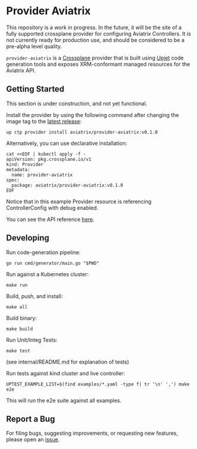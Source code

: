# Provider Aviatrix

This repository is a work in progress.  In the future, it will be the site 
of a fully supported crossplane provider for configuring Aviatrix Controllers.
It is not currently ready for production use, and should be considered to be
a pre-alpha level quality.

`provider-aviatrix` is a [Crossplane](https://crossplane.io/) provider that
is built using [Upjet](https://github.com/upbound/upjet) code
generation tools and exposes XRM-conformant managed resources for the
Aviatrix API.

## Getting Started

This section is under construction, and not yet functional.

Install the provider by using the following command after changing the image tag
to the [latest release](https://marketplace.upbound.io/providers/aviatrix/provider-aviatrix):
```
up ctp provider install aviatrix/provider-aviatrix:v0.1.0
```

Alternatively, you can use declarative installation:
```
cat <<EOF | kubectl apply -f -
apiVersion: pkg.crossplane.io/v1
kind: Provider
metadata:
  name: provider-aviatrix
spec:
  package: aviatrix/provider-aviatrix:v0.1.0
EOF
```

Notice that in this example Provider resource is referencing ControllerConfig with debug enabled.

You can see the API reference [here](https://doc.crds.dev/github.com/aviatrix/provider-aviatrix).

## Developing

Run code-generation pipeline:
```console
go run cmd/generator/main.go "$PWD"
```

Run against a Kubernetes cluster:

```console
make run
```

Build, push, and install:

```console
make all
```

Build binary:

```console
make build
```

Run Unit/Integ Tests:
```console
make test
```
(see internal/README.md for explanation of tests)

Run tests against kind cluster and live controller:
```console
UPTEST_EXAMPLE_LIST=$(find examples/*.yaml -type f| tr '\n' ',') make e2e
```
This will run the e2e suite against all examples.

## Report a Bug

For filing bugs, suggesting improvements, or requesting new features, please
open an [issue](https://github.com/aviatrix/provider-aviatrix/issues).
